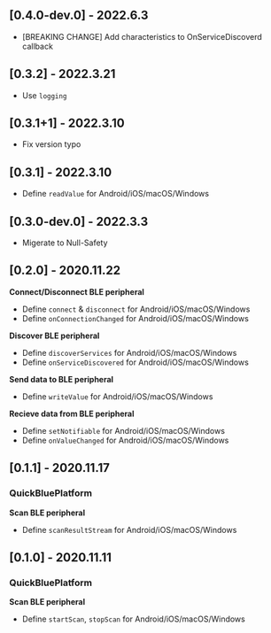 ## [0.4.0-dev.0] - 2022.6.3

- [BREAKING CHANGE] Add characteristics to OnServiceDiscoverd callback

## [0.3.2] - 2022.3.21

- Use `logging`

## [0.3.1+1] - 2022.3.10

- Fix version typo

## [0.3.1] - 2022.3.10

- Define `readValue` for Android/iOS/macOS/Windows

## [0.3.0-dev.0] - 2022.3.3

- Migerate to Null-Safety

## [0.2.0] - 2020.11.22

**Connect/Disconnect BLE peripheral**
- Define `connect` & `disconnect` for Android/iOS/macOS/Windows
- Define `onConnectionChanged` for Android/iOS/macOS/Windows

**Discover BLE peripheral**
- Define `discoverServices` for Android/iOS/macOS/Windows
- Define `onServiceDiscovered` for Android/iOS/macOS/Windows

**Send data to BLE peripheral**
- Define `writeValue` for Android/iOS/macOS/Windows

**Recieve data from BLE peripheral**
- Define `setNotifiable` for Android/iOS/macOS/Windows
- Define `onValueChanged` for Android/iOS/macOS/Windows

## [0.1.1] - 2020.11.17

### QuickBluePlatform

**Scan BLE peripheral**
- Define `scanResultStream` for Android/iOS/macOS/Windows

## [0.1.0] - 2020.11.11

### QuickBluePlatform

**Scan BLE peripheral**
- Define `startScan`, `stopScan` for Android/iOS/macOS/Windows
